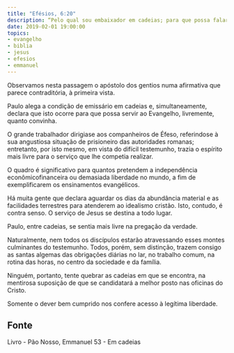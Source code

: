 ```yaml
---
title: "Efésios, 6:20"
description: “Pelo qual sou embaixador em cadeias; para que possa falar dele livremente, como me convém falar.” - Paulo
date: 2019-02-01 19:00:00
topics: 
- evangelho
- biblia
- jesus
- efesios
- emmanuel
---
```


Observamos nesta passagem o apóstolo dos gentios numa afirmativa que
parece contraditória, à primeira vista.

Paulo alega a condição de emissário em cadeias e, simultaneamente,
declara que isto ocorre para que possa servir ao Evangelho, livremente, quanto
convinha.

O grande trabalhador dirigia­se aos companheiros de Éfeso, referindo­se à
sua angustiosa situação de prisioneiro das autoridades romanas; entretanto, por isto
mesmo, em vista do difícil testemunho, trazia o espírito mais livre para o serviço que
lhe competia realizar.

O quadro é significativo para quantos pretendem a independência
econômico­financeira ou demasiada liberdade no mundo, a fim de exemplificarem
os ensinamentos evangélicos.

Há muita gente que declara aguardar os dias da abundância material e as
facilidades terrestres para atenderem ao idealismo cristão. Isto, contudo, é contra­
senso. O serviço de Jesus se destina a todo lugar.

Paulo, entre cadeias, se sentia mais livre na pregação da verdade.

Naturalmente, nem todos os discípulos estarão atravessando esses montes
culminantes do testemunho. Todos, porém, sem distinção, trazem consigo as santas
algemas das obrigações diárias no lar, no trabalho comum, na rotina das horas, no
centro da sociedade e da família.

Ninguém, portanto, tente quebrar as cadeias em que se encontra, na
mentirosa suposição de que se candidatará a melhor posto nas oficinas do Cristo.

Somente o dever bem cumprido nos confere acesso à legítima liberdade.



## Fonte
Livro - Pão Nosso, Emmanuel
53 - Em cadeias
